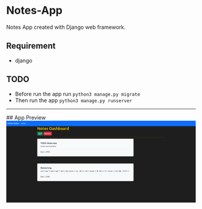 # Notes-App
Notes App created with Django web framework.

## Requirement
- django

## TODO
- Before run the app run `python3 manage.py migrate`
- Then run the app `python3 manage.py runserver`

<hr>
## App Preview 
<img width="850" alt="Preview" src="https://github.com/MrFanCode/Notes-App/blob/main/preview.png">
